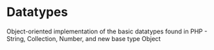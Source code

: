 Datatypes
=========

Object-oriented implementation of the basic datatypes found in PHP - String, Collection, Number, and new base type Object
